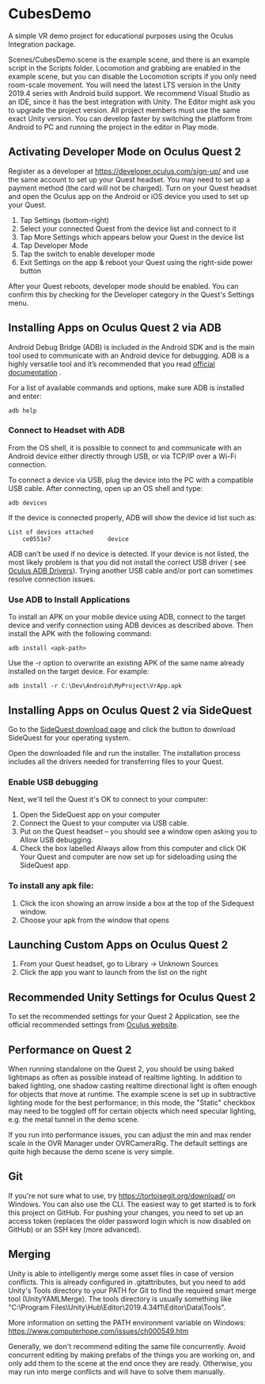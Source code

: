 # CubesDemo

A simple VR demo project for educational purposes using the Oculus Integration package.

Scenes/CubesDemo.scene is the example scene, and there is an example script in the Scripts folder. Locomotion and
grabbing are enabled in the example scene, but you can disable the Locomotion scripts if you only need room-scale
movement. You will need the latest LTS version in the Unity 2019.4 series with Android build support. We recommend
Visual Studio as an IDE, since it has the best integration with Unity. The Editor might ask you to upgrade the project
version. All project members must use the same exact Unity version. You can develop faster by switching the platform
from Android to PC and running the project in the editor in Play mode.

## Activating Developer Mode on Oculus Quest 2

Register as a developer at https://developer.oculus.com/sign-up/ and use the same account to set up your Quest headset. You may need to set up a payment method (the card will not be charged).
Turn on your Quest headset and open the Oculus app on the Android or iOS device you used to set up your Quest.

1. Tap Settings (bottom-right)
2. Select your connected Quest from the device list and connect to it
3. Tap More Settings which appears below your Quest in the device list
4. Tap Developer Mode
5. Tap the switch to enable developer mode
6. Exit Settings on the app & reboot your Quest using the right-side power button

After your Quest reboots, developer mode should be enabled. You can confirm this by checking for the Developer category
in the Quest's Settings menu.

## Installing Apps on Oculus Quest 2 via ADB

Android Debug Bridge (ADB) is included in the Android SDK and is the main tool used to communicate with an Android
device for debugging. ADB is a highly versatile tool and it’s recommended that you
read [official documentation](https://developer.android.com/studio/command-line/adb) .

For a list of available commands and options, make sure ADB is installed and enter:

```shell
adb help
```

### Connect to Headset with ADB

From the OS shell, it is possible to connect to and communicate with an Android device either directly through USB, or
via TCP/IP over a Wi-Fi connection.

To connect a device via USB, plug the device into the PC with a compatible USB cable. After connecting, open up an OS
shell and type:

```shell
adb devices
```

If the device is connected properly, ADB will show the device id list such as:

```shell
List of devices attached
    ce0551e7                device
```

ADB can’t be used if no device is detected. If your device is not listed, the most likely problem is that you did not
install the correct USB driver (
see [Oculus ADB Drivers](https://developer.oculus.com/downloads/package/oculus-adb-drivers/)). Trying another USB cable
and/or port can sometimes resolve connection issues.

### Use ADB to Install Applications

To install an APK on your mobile device using ADB, connect to the target device and verify connection using ADB devices
as described above. Then install the APK with the following command:

```shell
adb install <apk-path>
```

Use the -r option to overwrite an existing APK of the same name already installed on the target device. For example:

```shell
adb install -r C:\Dev\Android\MyProject\VrApp.apk
```

## Installing Apps on Oculus Quest 2 via SideQuest

Go to the [SideQuest download page](https://sidequestvr.com/download) and click the button to download SideQuest for
your operating system.

Open the downloaded file and run the installer. The installation process includes all the drivers needed for
transferring files to your Quest.

### Enable USB debugging
Next, we'll tell the Quest it's OK to connect to your computer:

1. Open the SideQuest app on your computer
2. Connect the Quest to your computer via USB cable.
3. Put on the Quest headset – you should see a window open asking you to Allow USB debugging.
4. Check the box labelled Always allow from this computer and click OK
Your Quest and computer are now set up for sideloading using the SideQuest app.

### To install any apk file:

1. Click the icon showing an arrow inside a box at the top of the Sidequest window.
2. Choose your apk from the window that opens

## Launching Custom Apps on Oculus Quest 2

1. From your Quest headset, go to Library -> Unknown Sources
2. Click the app you want to launch from the list on the right

## Recommended Unity Settings for Oculus Quest 2

To set the recommended settings for your Quest 2 Application, see the official recommended settings
from [Oculus website](https://developer.oculus.com/documentation/unity/unity-conf-settings/).

## Performance on Quest 2

When running standalone on the Quest 2, you should be using baked lightmaps as often as possible instead of realtime lighting. In addition to baked lighting, one shadow casting realtime directional light is often enough for objects that move at runtime. The example scene is set up in subtractive lighting mode for the best performance; in this mode, the "Static" checkbox may need to be toggled off for certain objects which need specular lighting, e.g. the metal tunnel in the demo scene.

If you run into performance issues, you can adjust the min and max render scale in the OVR Manager under OVRCameraRig. The default settings are quite high because the demo scene is very simple.

## Git

If you're not sure what to use, try https://tortoisegit.org/download/ on Windows. You can also use the CLI. The easiest way to get started is to fork this project on GitHub. For pushing your changes, you need to set up an access token (replaces the older password login which is now disabled on GitHub) or an SSH key (more advanced).

## Merging

Unity is able to intelligently merge some asset files in case of version conflicts. This is already configured in .gitattributes, but you need to add Unity's Tools directory to your PATH for Git to find the required smart merge tool (UnityYAMLMerge). The tools directory is usually something like "C:\Program Files\Unity\Hub\Editor\2019.4.34f1\Editor\Data\Tools". 

More information on setting the PATH environment variable on Windows: https://www.computerhope.com/issues/ch000549.htm

Generally, we don't recommend editing the same file concurrently. Avoid concurrent editing by making prefabs of the things you are working on, and only add them to the scene at the end once they are ready. Otherwise, you may run into merge conflicts and will have to solve them manually.
